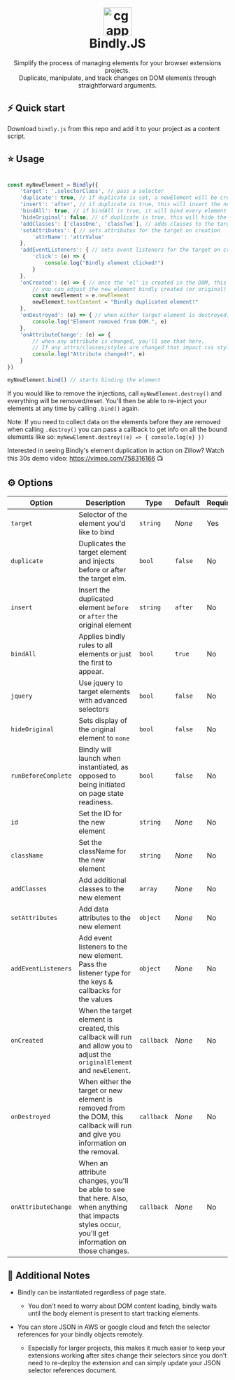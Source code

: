 <h1 align="center">
  <img alt="cgapp logo" src="https://i.ibb.co/drmDMXt/bindlyJS.png" width="65px"/><br/>
  Bindly.JS
</h1>
<p align="center">Simplify the process of managing elements for your browser extensions projects.</br>Duplicate, manipulate, and track changes on DOM elements through straightforward arguments.</p>

## ⚡️ Quick start

Download `bindly.js` from this repo and add it to your project as a content script.

## ⭐️ Usage

```javascript

const myNewElement = Bindly({
    'target': '.selectorClass', // pass a selector
    'duplicate': true, // if duplicate is set, a newElement will be created to mirror the target 'el'
    'insert': 'after', // if duplicate is true, this will insert the new element after or before the original in the DOM.
    'bindAll': true, // if bindAll is true, it will bind every element with the 'el' selector.
    'hideOriginal': false, // if duplicate is true, this will hide the original element if set to true.
    'addClasses': ['classOne', 'classTwo'], // adds classes to the target (original if duplicate = false, newElement if duplicate = true)
    'setAttributes': { // sets attributes for the target on creation
        'attrName': 'attrValue'
    },
    'addEventListeners': { // sets event listeners for the target on creation
        'click': (e) => {
            console.log("Bindly element clicked!")
        }
    },
    'onCreated': (e) => { // once the 'el' is created in the DOM, this callback will run.
        // you can adjust the new element bindly created (or original) like you would any DOM element.
        const newElement = e.newElement
        newElement.textContent = "Bindly duplicated element!"
    },
    'onDestroyed': (e) => { // when either target element is destroyed, this callback will run and give information on which element was destroyed and how.
        console.log("Element removed from DOM.", e)
    },
    'onAttributeChange': (e) => {
        // when any attribute is changed, you'll see that here.
        // If any attrs/classes/styles are changed that impact css style values, you will also see which styles were changed and from/to values.
        console.log("Attribute changed!", e)
    }
})

myNewElement.bind() // starts binding the element

```

If you would like to remove the injections, call `myNewElement.destroy()` and everything will be removed/reset. You'll then be able to re-inject your elements at any time by calling `.bind()` again.

Note: If you need to collect data on the elements before they are removed when calling `.destroy()` you can pass a callback to get info on all the bound elements like so: `myNewElement.destroy((e) => { console.log(e} })`

Interested in seeing Bindly's element duplication in action on Zillow? Watch this 30s demo video: https://vimeo.com/758316166 📺

## ⚙️ Options

| Option                | Description                                                                | Type     | Default        | Required?  |
|-----------------------|----------------------------------------------------------------------------|----------|----------------|------------|
| `target`              | Selector of the element you'd like to bind                                 | `string` | _None_         | Yes        |
| `duplicate`           | Duplicates the target element and injects before or after the target elm.  | `bool`   | `false`         | No         |
| `insert`              | Insert the duplicated element `before` or `after` the original element     | `string` | `after`        | No         |
| `bindAll`             | Applies bindly rules to all elements or just the first to appear.          | `bool`   | `true`         | No         |
| `jquery`              | Use jquery to target elements with advanced selectors                      | `bool`   | `false`        | No         |
| `hideOriginal`        | Sets display of the original element to `none`                             | `bool`   | `false`        | No         |
| `runBeforeComplete`   | Bindly will launch when instantiated, as opposed to being initiated on page state readiness.  | `bool`   | `false`        | No         |
| `id`                  | Set the ID for the new element                                             | `string` | _None_         | No         |
| `className`           | Set the className for the new element                                      | `string` | _None_         | No         |
| `addClasses`          | Add additional classes to the new element                                  | `array`  | _None_         | No         |
| `setAttributes`       | Add data attributes to the new element                                     | `object` | _None_         | No         |
| `addEventListeners`   | Add event listeners to the new element. Pass the listener type for the keys & callbacks for the values                            | `object`   | _None_ | No         |
| `onCreated`           | When the target element is created, this callback will run and allow you to adjust the `originalElement` and `newElement`.        | `callback` | _None_ | No         |
| `onDestroyed`         | When either the target or new element is removed from the DOM, this callback will run and give you information on the removal.    | `callback` | _None_ | No         |
| `onAttributeChange`   | When an attribute changes, you'll be able to see that here. Also, when anything that impacts styles occur, you'll get information on those changes.       | `callback` | _None_ | No         |



## 📖 Additional Notes

- Bindly can be instantiated regardless of page state.
    - You don't need to worry about DOM content loading, bindly waits until the body element is present to start tracking elements.

- You can store JSON in AWS or google cloud and fetch the selector references for your bindly objects remotely.
    - Especially for larger projects, this makes it much easier to keep your extensions working after sites change their selectors since you don't need to re-deploy the extension and can simply update your JSON selector references document.

